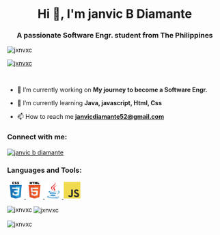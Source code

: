 <h1 align="center">Hi 👋, I'm janvic B Diamante</h1>
<h3 align="center">A passionate Software Engr. student from The Philippines</h3>

<p align="left"> <img src="https://komarev.com/ghpvc/?username=jxnvxc&label=Profile%20views&color=0e75b6&style=flat" alt="jxnvxc" /> </p>

<p align="left"> <a href="https://github.com/ryo-ma/github-profile-trophy"><img src="https://github-profile-trophy.vercel.app/?username=jxnvxc" alt="jxnvxc" /></a> </p>

<p align="left"> <a href="https://twitter.com/" target="blank"><img src="https://img.shields.io/twitter/follow/?logo=twitter&style=for-the-badge" alt="" /></a> </p>

- 🔭 I’m currently working on **My journey to become a Software Engr.**

- 🌱 I’m currently learning **Java, javascript, Html, Css**

- 📫 How to reach me **janvicdiamante52@gmail.com**

<h3 align="left">Connect with me:</h3>
<p align="left">
<a href="[https://fb.com/janvic diamante](https://www.facebook.com/janvic.bitara.5)" target="_blank"><img align="center" src="https://raw.githubusercontent.com/rahuldkjain/github-profile-readme-generator/master/src/images/icons/Social/facebook.svg" alt="janvic b diamante" height="30" width="40" /></a>
</p>

<h3 align="left">Languages and Tools:</h3>
<p align="left"> <a href="https://www.w3schools.com/css/" target="_blank" rel="noreferrer"> <img src="https://raw.githubusercontent.com/devicons/devicon/master/icons/css3/css3-original-wordmark.svg" alt="css3" width="40" height="40"/> </a> <a href="https://www.w3.org/html/" target="_blank" rel="noreferrer"> <img src="https://raw.githubusercontent.com/devicons/devicon/master/icons/html5/html5-original-wordmark.svg" alt="html5" width="40" height="40"/> </a> <a href="https://www.java.com" target="_blank" rel="noreferrer"> <img src="https://raw.githubusercontent.com/devicons/devicon/master/icons/java/java-original.svg" alt="java" width="40" height="40"/> </a> <a href="https://developer.mozilla.org/en-US/docs/Web/JavaScript" target="_blank" rel="noreferrer"> <img src="https://raw.githubusercontent.com/devicons/devicon/master/icons/javascript/javascript-original.svg" alt="javascript" width="40" height="40"/> </a> </p>

<p><img align="left" src="https://github-readme-stats.vercel.app/api/top-langs?username=jxnvxc&show_icons=true&locale=en&layout=compact" alt="jxnvxc" /></p>

<p>&nbsp;<img align="center" src="https://github-readme-stats.vercel.app/api?username=jxnvxc&show_icons=true&locale=en" alt="jxnvxc" /></p>

<p><img align="center" src="https://github-readme-streak-stats.herokuapp.com/?user=jxnvxc&" alt="jxnvxc" /></p>
